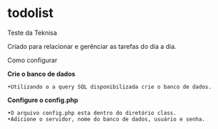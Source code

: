 # todolist
Teste da Teknisa

Criado para relacionar e gerênciar as tarefas do dia a dia.

Como configurar

**Crie o banco de dados**

	•Utilizando o a query SQL disponibilizada crie o banco de dados.

**Configure o config.php**

	•O arquivo config.php esta dentro do diretório class.
	•Adicione o servidor, nome do banco de dados, usuário e senha.
